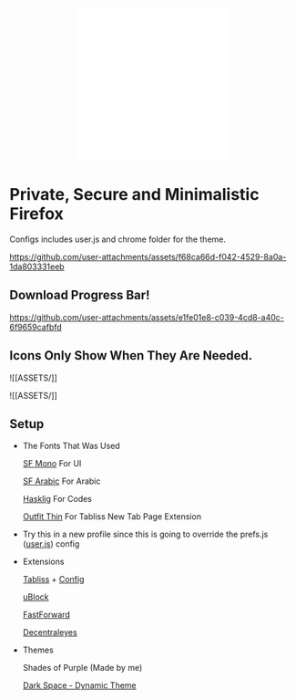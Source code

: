 <p align="center">
  <img src="ASSETS/icon-white.png" alt="POPfox" width="269" height="269">
</p>

# Private, Secure and Minimalistic Firefox

Configs includes user.js and chrome folder for the theme.


https://github.com/user-attachments/assets/f68ca66d-f042-4529-8a0a-1da803331eeb


## Download Progress Bar!

https://github.com/user-attachments/assets/e1fe01e8-c039-4cd8-a40c-6f9659cafbfd


## Icons Only Show When They Are Needed.

![[ASSETS/]]

![[ASSETS/]]


## Setup

- The Fonts That Was Used

  [SF Mono](https://devimages-cdn.apple.com/design/resources/download/SF-Mono.dmg) For UI

  [SF Arabic](https://devimages-cdn.apple.com/design/resources/download/SF-Arabic.dmg) For Arabic

  [Hasklig](https://github.com/i-tu/Hasklig/releases/download/v1.2/Hasklig-1.2.zip) For Codes

  [Outfit Thin](https://github.com/Outfitio/Outfit-Fonts/raw/main/fonts/variable/Outfit%5Bwght%5D.ttf) For Tabliss New Tab Page Extension

- Try this in a new profile since this is going to override the prefs.js ([user.js](firefox-by-изз/profile/user.js)) config

- Extensions

  [Tabliss](https://addons.mozilla.org/en-US/firefox/addon/tabliss/) + [Config](firefox-by-изз/tabliss-template.json)

  [uBlock](https://addons.mozilla.org/en-US/firefox/addon/ublock-origin/)

  [FastForward](https://addons.mozilla.org/en-US/firefox/addon/fastforwardteam/)

  [Decentraleyes](https://addons.mozilla.org/en-US/firefox/addon/decentraleyes/)


- Themes

  Shades of Purple (Made by me)

  [Dark Space - Dynamic Theme](https://addons.mozilla.org/en-US/firefox/addon/nicothin-space/)
